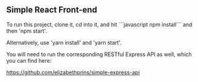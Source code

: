 <h2>Simple React Front-end</h2>

<p>
To run this project, clone it, cd into it, and hit ```javascript npm install``` and then 'npm start'.
</p>
<p>
Alternatively, use 'yarn install' and 'yarn start'.
</p>
<p>
You will need to run the corresponding RESTful Express API as well, which you can find here:
</p>

https://github.com/elizabethprins/simple-express-api
